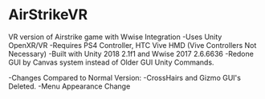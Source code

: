 # AirStrikeVR

VR version of Airstrike game with Wwise Integration
-Uses Unity OpenXR/VR 
-Requires PS4 Controller, HTC Vive HMD (Vive Controllers Not Necessary)
-Built with Unity 2018 2.1f1 and Wwise 2017 2.6.6636
-Redone GUI by Canvas system instead of Older GUI Unity Commands.

-Changes Compared to Normal Version: 
 -CrossHairs and Gizmo GUI's Deleted.
 -Menu Appearance Change
